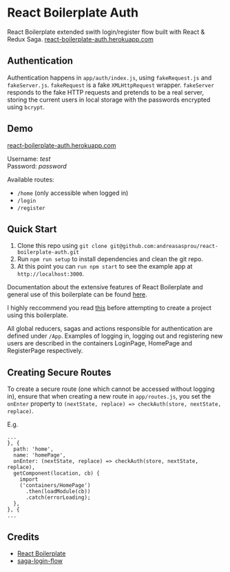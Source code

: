 # React Boilerplate Auth

React Boilerplate extended swith login/register flow built with React & Redux Saga. [react-boilerplate-auth.herokuapp.com](https://react-boilerplate-auth.herokuapp.com/)

## Authentication

Authentication happens in `app/auth/index.js`, using `fakeRequest.js` and `fakeServer.js`. `fakeRequest` is a fake `XMLHttpRequest` wrapper. `fakeServer` responds to the fake HTTP requests and pretends to be a real server, storing the current users in local storage with the passwords encrypted using `bcrypt`.

## Demo
[react-boilerplate-auth.herokuapp.com](https://react-boilerplate-auth.herokuapp.com/)

Username: *test*   
Password: *password*

Available routes:

* `/home` (only accessible when logged in)
* `/login`
* `/register`

## Quick Start

1. Clone this repo using `git clone git@github.com:andreasasprou/react-boilerplate-auth.git`
2. Run `npm run setup` to install dependencies and clean the git repo.
3. At this point you can `run npm start` to see the example app at `http://localhost:3000`.

Documentation about the extensive features of React Boilerplate and general use of this boilerplate can be found [here](https://github.com/react-boilerplate/react-boilerplate). 

I highly reccommend you read [this](https://github.com/react-boilerplate/react-boilerplate/blob/master/docs/general/introduction.md) before attempting to create a project using this boilerplate.

All global reducers, sagas and actions responsible for authentication are defined under `/App`. Examples of logging in, logging out and registering new users are described in the containers LoginPage, HomePage and RegisterPage respectively.

## Creating Secure Routes

To create a secure route (one which cannot be accessed without logging in),  ensure that when creating a new route in `app/routes.js`, you set the `onEnter` property to `(nextState, replace) => checkAuth(store, nextState, replace)`.

E.g.

```
...
}, {
  path: 'home',
  name: 'homePage',
  onEnter: (nextState, replace) => checkAuth(store, nextState, replace),
  getComponent(location, cb) {
    import
    ('containers/HomePage')
      .then(loadModule(cb))
      .catch(errorLoading);
  },
}, {
...
```

## Credits

* [React Boilerplate](https://github.com/react-boilerplate/react-boilerplate)
* [saga-login-flow](https://github.com/sotojuan/saga-login-flow)
